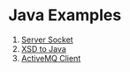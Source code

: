 # Java Examples
1. [Server Socket](https://github.com/yokekhei/java/tree/master/server-socket-example)
2. [XSD to Java](https://github.com/yokekhei/java/tree/master/xsd-to-java-example)
3. [ActiveMQ Client](https://github.com/yokekhei/java/tree/master/activemq-client-example)
